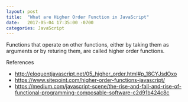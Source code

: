 ```yaml
---
layout: post
title:  "What are Higher Order Function in JavaScript"
date:   2017-05-04 17:35:00 -0700
categories: JavaScript 
---
```


Functions that operate on other functions, either by taking
them as arguments or by returing them, are called higher order
functions.


References
- http://eloquentjavascript.net/05_higher_order.html#p_18CYJsdOxo
- https://www.sitepoint.com/higher-order-functions-javascript/
- https://medium.com/javascript-scene/the-rise-and-fall-and-rise-of-functional-programming-composable-software-c2d91b424c8c